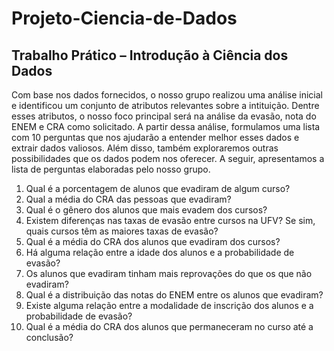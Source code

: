 # Projeto-Ciencia-de-Dados
Trabalho Prático – Introdução à Ciência dos Dados
--------

Com base nos dados fornecidos, o nosso grupo realizou uma análise inicial e identificou um conjunto de atributos relevantes sobre a intituição. Dentre esses atributos, o nosso foco principal será na análise da evasão, nota do ENEM e CRA como solicitado. A partir dessa análise, formulamos uma lista com 10 perguntas que nos ajudarão a entender melhor esses dados e extrair dados valiosos. Além disso, também exploraremos outras possibilidades que os dados podem nos oferecer. A seguir, apresentamos a lista de perguntas elaboradas pelo nosso grupo.

1. Qual é a porcentagem de alunos que evadiram de algum curso?
2. Qual a média do CRA das pessoas que evadiram?
3. Qual é o gênero dos alunos que mais evadem dos cursos?
4. Existem diferenças nas taxas de evasão entre cursos na UFV? Se sim, quais cursos têm as maiores taxas de evasão?
5. Qual é a média do CRA dos alunos que evadiram dos cursos?
6. Há alguma relação entre a idade dos alunos e a probabilidade de evasão?
7. Os alunos que evadiram tinham mais reprovações do que os que não evadiram?
8. Qual é a distribuição das notas do ENEM entre os alunos que evadiram?
9. Existe alguma relação entre a modalidade de inscrição dos alunos e a probabilidade de evasão?
10. Qual é a média do CRA dos alunos que permaneceram no curso até a conclusão?
